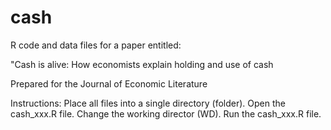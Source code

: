 # cash
R code and data files for a paper entitled: 

"Cash is alive: How economists explain holding and use of cash

Prepared for the Journal of Economic Literature

Instructions: Place all files into a single directory (folder). 
Open the cash_xxx.R file. 
Change the working director (WD). 
Run the cash_xxx.R file. 
